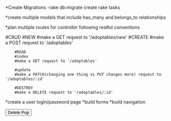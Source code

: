 *Create Migrations
        -rake db:migrate
        create rake tasks
        
*create multiple models that include has_many and belongs_to relationships


*plan multiple routes for controller following restful conventions


#CRUD
        #NEW 
        #make a GET request to '/adoptables/new'
        #CREATE
        #make a POST request to '/adoptables'

        #READ
        #index
        #make a GET request to '/adoptables'

        #update
        #make a PATCH(changing one thing vs PUT changes more) request to '/adoptables/:id'

        #DESTROY
        #make a DELETE request to '/adoptables/:id'

*create a user login/password page
*build forms
*build navigation

        
<form action="/adoptables/<%= @puppy.id %>" method="post">
    <input type="hidden" name="_method" value="delete">
    <button type="submit">Delete Pup</button>
</form>

